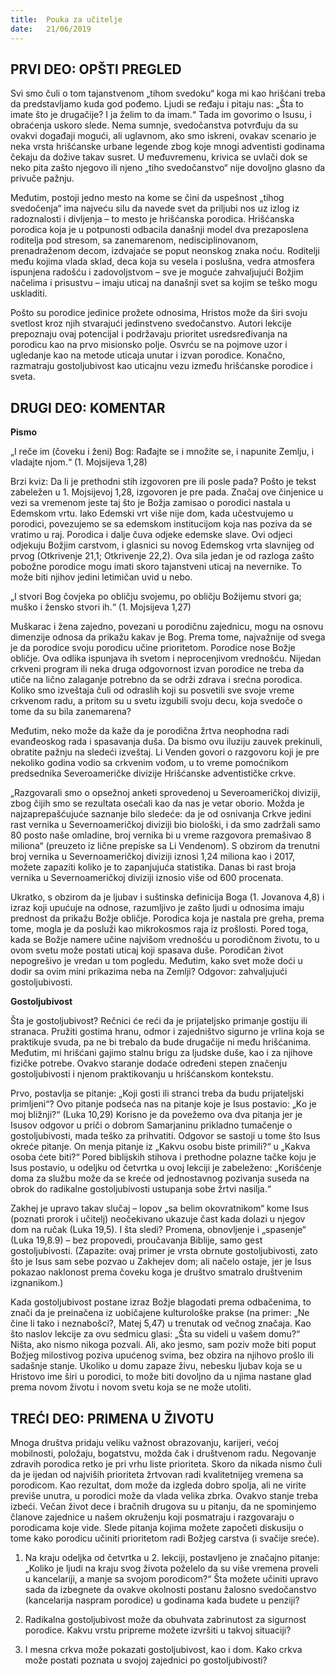 ```yaml
---
title:  Pouka za učitelje
date:   21/06/2019
---
```


## PRVI DEO: OPŠTI PREGLED

Svi smo čuli o tom tajanstvenom „tihom svedoku“ koga mi kao hrišćani treba da predstavljamo kuda god pođemo. Ljudi se ređaju i pitaju nas: „Šta to imate što je drugačije? I ja želim to da imam.“ Tada im govorimo o Isusu, i obraćenja uskoro slede. Nema sumnje, svedočanstva potvrđuju da su ovakvi događaji mogući, ali uglavnom, ako smo iskreni, ovakav scenario je neka vrsta hrišćanske urbane legende zbog koje mnogi adventisti godinama čekaju da dožive takav susret. U međuvremenu, krivica se uvlači dok se neko pita zašto njegovo ili njeno „tiho svedočanstvo“ nije dovoljno glasno da privuče pažnju.

Međutim, postoji jedno mesto na kome se čini da uspešnost „tihog svedočenja“ ima najveću silu da navede svet da priljubi nos uz izlog iz radoznalosti i divljenja – to mesto je hrišćanska porodica. Hrišćanska porodica koja je u potpunosti odbacila današnji model dva prezaposlena roditelja pod stresom, sa zanemarenom, nedisciplinovanom, prenadraženom decom, izdvajaće se poput neonskog znaka noću. Roditelji među kojima vlada sklad, deca koja su vesela i poslušna, vedra atmosfera ispunjena radošću i zadovoljstvom – sve je moguće zahvaljujući Božjim načelima i prisustvu – imaju uticaj na današnji svet sa kojim se teško mogu uskladiti.

Pošto su porodice jedinice prožete odnosima, Hristos može da širi svoju svetlost kroz njih stvarajući jedinstveno svedočanstvo. Autori lekcije prepoznaju ovaj potencijal i podržavaju prioritet usredsređivanja na porodicu kao na prvo misionsko polje. Osvrću se na pojmove uzor i ugledanje kao na metode uticaja unutar i izvan porodice. Konačno, razmatraju gostoljubivost kao uticajnu vezu između hrišćanske porodice i sveta.

## DRUGI DEO: KOMENTAR

**Pismo**

„I reče im (čoveku i ženi) Bog: Rađajte se i množite se, i napunite Zemlju, i vladajte njom.“ (1. Mojsijeva 1,28)

Brzi kviz: Da li je prethodni stih izgovoren pre ili posle pada? Pošto je tekst zabeležen u 1. Mojsijevoj 1,28, izgovoren je pre pada. Značaj ove činjenice u vezi sa vremenom jeste taj što je Božja zamisao o porodici nastala u Edemskom vrtu. Iako Edemski vrt više nije dom, kada učestvujemo u porodici, povezujemo se sa edemskom institucijom koja nas poziva da se vratimo u raj. Porodica i dalje čuva odjeke edemske slave. Ovi odjeci odjekuju Božjim carstvom, i glasnici su novog Edemskog vrta slavnijeg od prvog (Otkrivenje 21,1; Otkrivenje 22,2). Ova sila jedan je od razloga zašto pobožne porodice mogu imati skoro tajanstveni uticaj na nevernike. To može biti njihov jedini letimičan uvid u nebo.

„I stvori Bog čovjeka po obličju svojemu, po obličju Božijemu stvori ga; muško i žensko stvori ih.“ (1. Mojsijeva 1,27)

Muškarac i žena zajedno, povezani u porodičnu zajednicu, mogu na osnovu dimenzije odnosa da prikažu kakav je Bog. Prema tome, najvažnije od svega je da porodice svoju porodicu učine prioritetom. Porodice nose Božje obličje. Ova odlika ispunjava ih svetom i neprocenjivom vrednošću. Nijedan crkveni program ili neka druga odgovornost izvan porodice ne treba da utiče na lično zalaganje potrebno da se održi zdrava i srećna porodica. Koliko smo izveštaja čuli od odraslih koji su posvetili sve svoje vreme crkvenom radu, a pritom su u svetu izgubili svoju decu, koja svedoče o tome da su bila zanemarena?

Međutim, neko može da kaže da je porodična žrtva neophodna radi evanđeoskog rada i spasavanja duša. Da bismo ovu iluziju zauvek prekinuli, obratite pažnju na sledeći izveštaj. Li Venden govori o razgovoru koji je pre nekoliko godina vodio sa crkvenim vođom, u to vreme pomoćnikom predsednika Severoameričke divizije Hrišćanske adventističke crkve.

„Razgovarali smo o opsežnoj anketi sprovedenoj u Severoameričkoj diviziji, zbog čijih smo se rezultata osećali kao da nas je vetar oborio. Možda je najzaprepašćujuće saznanje bilo sledeće: da je od osnivanja Crkve jedini rast vernika u Severnoameričkoj diviziji bio biološki, i da smo zadržali samo 80 posto naše omladine, broj vernika bi u vreme razgovora premašivao 8 miliona“ (preuzeto iz lične prepiske sa Li Vendenom). S obzirom da trenutni broj vernika u Severnoameričkoj diviziji iznosi 1,24 miliona kao i 2017, možete zapaziti koliko je to zapanjujuća statistika. Danas bi rast broja vernika u Severnoameričkoj diviziji iznosio više od 600 procenata.

Ukratko, s obzirom da je ljubav i suštinska definicija Boga (1. Jovanova 4,8) i izraz koji upućuje na odnose, razumljivo je zašto ljudi u odnosima imaju prednost da prikažu Božje obličje. Porodica koja je nastala pre greha, prema tome, mogla je da posluži kao mikrokosmos raja iz prošlosti. Pored toga, kada se Božje namere učine najvišom vrednošću u porodičnom životu, to u ovom svetu može postati uticaj koji spasava duše. Porodičan život nepogrešivo je vredan u tom pogledu. Međutim, kako svet može doći u dodir sa ovim mini prikazima neba na Zemlji? Odgovor: zahvaljujući gostoljubivosti.

**Gostoljubivost**

Šta je gostoljubivost? Rečnici će reći da je prijateljsko primanje gostiju ili stranaca. Pružiti gostima hranu, odmor i zajedništvo sigurno je vrlina koja se praktikuje svuda, pa ne bi trebalo da bude drugačije ni među hrišćanima. Međutim, mi hrišćani gajimo stalnu brigu za ljudske duše, kao i za njihove fizičke potrebe. Ovakvo staranje dodaće određeni stepen značenju gostoljubivosti i njenom praktikovanju u hrišćanskom kontekstu.

Prvo, postavlja se pitanje: „Koji gosti ili stranci treba da budu prijateljski primljeni“? Ovo pitanje podseća nas na pitanje koje je Isus postavio: „Ko je moj bližnji?“ (Luka 10,29) Korisno je da povežemo ova dva pitanja jer je Isusov odgovor u priči o dobrom Samarjaninu prikladno tumačenje o gostoljubivosti, mada teško za prihvatiti. Odgovor se sastoji u tome što Isus okreće pitanje. On menja pitanje iz „Kakvu osobu biste primili?“ u „Kakva osoba ćete biti?“ Pored biblijskih stihova i prethodne polazne tačke koju je Isus postavio, u odeljku od četvrtka u ovoj lekciji je zabeleženo: „Korišćenje doma za službu može da se kreće od jednostavnog pozivanja suseda na obrok do radikalne gostoljubivosti ustupanja sobe žrtvi nasilja.“

Zakhej je upravo takav slučaj – lopov „sa belim okovratnikom“ kome Isus (poznati prorok i učitelj) neočekivano ukazuje čast kada dolazi u njegov dom na ručak (Luka 19,5). I šta sledi? Promena, obnovljenje i „spasenje“ (Luka 19,8.9) – bez propovedi, proučavanja Biblije, samo gest gostoljubivosti. (Zapazite: ovaj primer je vrsta obrnute gostoljubivosti, zato što je Isus sam sebe pozvao u Zakhejev dom; ali načelo ostaje, jer je Isus pokazao naklonost prema čoveku koga je društvo smatralo društvenim izgnanikom.)

Kada gostoljubivost postane izraz Božje blagodati prema odbačenima, to znači da je preinačena iz uobičajene kulturološke prakse (na primer: „Ne čine li tako i neznabošci?, Matej 5,47) u trenutak od večnog značaja. Kao što naslov lekcije za ovu sedmicu glasi: „Šta su videli u vašem domu?“ Ništa, ako nismo nikoga pozvali. Ali, ako jesmo, sam poziv može biti poput Božjeg milostivog poziva upućenog svima, bez obzira na njihovo prošlo ili sadašnje stanje. Ukoliko u domu zapaze živu, nebesku ljubav koja se u Hristovo ime širi u porodici, to može biti dovoljno da u njima nastane glad prema novom životu i novom svetu koja se ne može utoliti.

## TREĆI DEO: PRIMENA U ŽIVOTU

Mnoga društva pridaju veliku važnost obrazovanju, karijeri, većoj mobilnosti, položaju, bogatstvu, možda čak i društvenom radu. Negovanje zdravih porodica retko je pri vrhu liste prioriteta. Skoro da nikada nismo čuli da je ijedan od najviših prioriteta žrtvovan radi kvalitetnijeg vremena sa porodicom. Kao rezultat, dom može da izgleda dobro spolja, ali ne virite previše unutra, u porodici može da vlada velika zbrka. Ovakvo stanje treba izbeći. Večan život dece i bračnih drugova su u pitanju, da ne spominjemo članove zajednice u našem okruženju koji posmatraju i razgovaraju o porodicama koje vide. Slede pitanja kojima možete započeti diskusiju o tome kako porodicu učiniti prioritetom radi Božjeg carstva (i svačije sreće).

1. Na kraju odeljka od četvrtka u 2. lekciji, postavljeno je značajno pitanje: „Koliko je ljudi na kraju svog života poželelo da su više vremena proveli u kancelariji, a manje sa svojom porodicom?“ Šta možete učiniti upravo sada da izbegnete da ovakve okolnosti postanu žalosno svedočanstvo (kancelarija naspram porodice) u godinama kada budete u penziji?

2. Radikalna gostoljubivost može da obuhvata zabrinutost za sigurnost porodice. Kakvu vrstu pripreme možete izvršiti u takvoj situaciji?

3. I mesna crkva može pokazati gostoljubivost, kao i dom. Kako crkva može postati poznata u svojoj zajednici po gostoljubivosti?  
